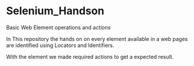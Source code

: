 # Selenium_Handson
Basic Web Element operations and actions

In This repository the hands on on every element available in a web pages are identified using Locators and Identifiers.

With the element we made required actions to get a expected result.
